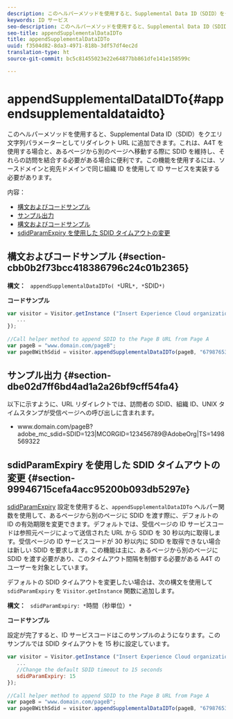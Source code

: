 ```yaml
---
description: このヘルパーメソッドを使用すると、Supplemental Data ID（SDID）をクエリ文字列パラメーターとしてリダイレクト URL に追加できます。これは、A4T を使用する場合と、あるページから別のページへ移動する際に SDID を維持し、それらの訪問を結合する必要がある場合に便利です。この機能を使用するには、ソースドメインと宛先ドメインで同じ組織 ID を使用して ID サービスを実装する必要があります。
keywords: ID サービス
seo-description: このヘルパーメソッドを使用すると、Supplemental Data ID（SDID）をクエリ文字列パラメーターとしてリダイレクト URL に追加できます。これは、A4T を使用する場合と、あるページから別のページへ移動する際に SDID を維持し、それらの訪問を結合する必要がある場合に便利です。この機能を使用するには、ソースドメインと宛先ドメインで同じ組織 ID を使用して ID サービスを実装する必要があります。
seo-title: appendSupplementalDataIDTo
title: appendSupplementalDataIDTo
uuid: f3504d82-8da3-4971-818b-3df57df4ec2d
translation-type: ht
source-git-commit: bc5c81455023e22e64877bb861dfe141e158599c

---
```



# appendSupplementalDataIDTo{#appendsupplementaldataidto}

このヘルパーメソッドを使用すると、Supplemental Data ID（SDID）をクエリ文字列パラメーターとしてリダイレクト URL に追加できます。これは、A4T を使用する場合と、あるページから別のページへ移動する際に SDID を維持し、それらの訪問を結合する必要がある場合に便利です。この機能を使用するには、ソースドメインと宛先ドメインで同じ組織 ID を使用して ID サービスを実装する必要があります。

内容：

<ul class="simplelist"> 
 <li> <a href="../../library/get-set/appendsupplementaldataidto.md#section-cbb0b2f73bcc418386796c24c01b2365" format="dita" scope="local"> 構文およびコードサンプル </a> </li> 
 <li> <a href="../../library/get-set/appendsupplementaldataidto.md#section-dbe02d7ff6bd4ad1a2a26bf9cff54fa4" format="dita" scope="local"> サンプル出力 </a> </li> 
 <li> <a href="../../library/get-set/appendsupplementaldataidto.md#section-cbb0b2f73bcc418386796c24c01b2365" format="dita" scope="local"> 構文およびコードサンプル </a> </li> 
 <li> <a href="../../library/get-set/appendsupplementaldataidto.md#section-99946715cefa4acc95200b093db5297e" format="dita" scope="local"> sdidParamExpiry を使用した SDID タイムアウトの変更 </a> </li> 
</ul>

## 構文およびコードサンプル {#section-cbb0b2f73bcc418386796c24c01b2365}

**構文：** ` appendSupplementalDataIDTo( *`URL`*, *`SDID`*)`

**コードサンプル**

```js
var visitor = Visitor.getInstance ("Insert Experience Cloud organization ID here",{ 
   ... 
}); 
 
//Call helper method to append SDID to the Page B URL from Page A 
var pageB = "www.domain.com/pageB"; 
var pageBWithSdid = visitor.appendSupplementalDataIDTo(pageB, "67987653465787219");
```

## サンプル出力 {#section-dbe02d7ff6bd4ad1a2a26bf9cff54fa4}

以下に示すように、URL リダイレクトでは、訪問者の SDID、組織 ID、UNIX タイムスタンプが受信ページへの呼び出しに含まれます。

<ul class="simplelist"> 
 <li> <span class="codeph"> www.domain.com/pageB?adobe_mc_sdid=SDID=123|MCORGID=123456789@AdobeOrg|TS=1498569322 </span> </li> 
</ul>

## sdidParamExpiry を使用した SDID タイムアウトの変更 {#section-99946715cefa4acc95200b093db5297e}

[sdidParamExpiry](../../library/function-vars/sdidparamexpiry.md#reference-cef3fd03c43b4772b2422e220b40a458) 設定を使用すると、`appendSupplementalDataIDTo` ヘルパー関数を使用して、あるページから別のページに SDID を渡す際に、デフォルトの ID の有効期限を変更できます。デフォルトでは、受信ページの ID サービスコードは参照元ページによって送信された URL から SDID を 30 秒以内に取得します。受信ページの ID サービスコードが 30 秒以内に SDID を取得できない場合は新しい SDID を要求します。この機能は主に、あるページから別のページに SDID を渡す必要があり、このタイムアウト間隔を制御する必要がある A4T のユーザーを対象としています。

デフォルトの SDID タイムアウトを変更したい場合は、次の構文を使用して `sdidParamExpiry` を `Visitor.getInstance` 関数に追加します。

**構文：** ` sdidParamExpiry: *`時間（秒単位）`*`

**コードサンプル**

設定が完了すると、ID サービスコードはこのサンプルのようになります。このサンプルでは SDID タイムアウトを 15 秒に設定しています。

```js
var visitor = Visitor.getInstance ("Insert Experience Cloud organization ID here",{ 
   ... 
   //Change the default SDID timeout to 15 seconds 
   sdidParamExpiry: 15 
}); 
 
//Call helper method to append SDID to the Page B URL from Page A 
var pageB = "www.domain.com/pageB"; 
var pageBWithSdid = visitor.appendSupplementalDataIDTo(pageB, "67987653465787219"); 
```

